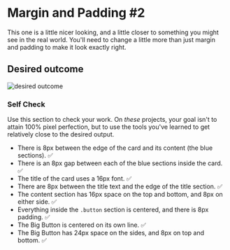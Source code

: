# Margin and Padding #2

This one is a little nicer looking, and a little closer to something you might see in the real world. You'll need to change a little more than just margin and padding to make it look exactly right.

## Desired outcome
![desired outcome](./desired-outcome.png)

### Self Check
Use this section to check your work. On _these_ projects, your goal isn't to attain 100% pixel perfection, but to use the tools you've learned to get relatively close to the desired output.

- There is 8px between the edge of the card and its content (the blue sections). ✅
- There is an 8px gap between each of the blue sections inside the card. ✅
- The title of the card uses a 16px font. ✅
- There are 8px between the title text and the edge of the title section. ✅
- The content section has 16px space on the top and bottom, and 8px on either side. ✅
- Everything inside the `.button` section is centered, and there is 8px padding. ✅
- The Big Button is centered on its own line. ✅
- The Big Button has 24px space on the sides, and 8px on top and bottom. ✅
